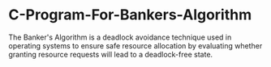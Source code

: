 # C-Program-For-Bankers-Algorithm
The Banker's Algorithm is a deadlock avoidance technique used in operating systems to ensure safe resource allocation by evaluating whether granting resource requests will lead to a deadlock-free state.
